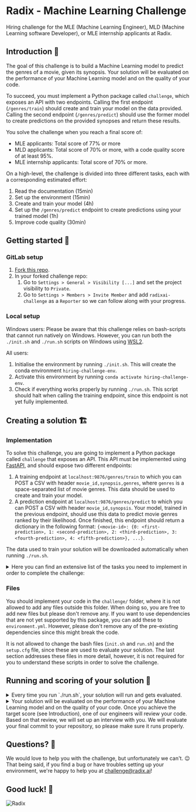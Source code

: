 # Radix - Machine Learning Challenge

Hiring challenge for the MLE (Machine Learning Engineer), MLD (Machine Learning software Developer), or MLE internship applicants at Radix.


## Introduction 🔖

The goal of this challenge is to build a Machine Learning model to predict the genres of a movie, given its synopsis. Your solution will be evaluated on the performance of your Machine Learning model and on the quality of your code.

To succeed, you must implement a Python package called `challenge`, which exposes an API with two endpoints. Calling the first endpoint (`/genres/train`) should create and train your model on the data provided. Calling the second endpoint (`/genres/predict`) should use the former model to create predictions on the provided synopses and return these results.

You solve the challenge when you reach a final score of:
* MLE applicants: Total score of 77% or more
* MLD applicants: Total score of 70% or more, with a code quality score of at least 95%.
* MLE internship applicants: Total score of 70% or more.

On a high-level, the challenge is divided into three different tasks, each with a corresponding estimated effort:

1. Read the documentation (15min)
2. Set up the environment (15min)
3. Create and train your model (4h)
4. Set up the `/genres/predict` endpoint to create predictions using your trained model (1h)
5. Improve code quality (30min)




## Getting started 🚀

### GitLab setup

1. [Fork this repo](https://gitlab.com/radix-ai/radix-hiring-challenge/-/forks/new).
2. In your forked challenge repo:
   1. Go to `Settings > General > Visibility [...]` and set the project visibility to `Private`.
   2. Go to `Settings > Members > Invite Member` and add `radixai-challenge` as a `Reporter` so we can follow along with your progress.

### Local setup

Windows users: Please be aware that this challenge relies on bash-scripts that cannot run natively on Windows. However, you can run both the `./init.sh` and `./run.sh` scripts on Windows using [WSL2](https://docs.microsoft.com/en-us/windows/wsl/install-win10).

All users:
1. Initialise the environment by running `./init.sh`. This will create the conda environment `hiring-challenge-env`. 
2. Activate this environment by running `conda activate hiring-challenge-env`.
3. Check if everything works properly by running `./run.sh`. This script should halt when calling the training endpoint, since this endpoint is not yet fully implemented.



## Creating a solution 🏗

### Implementation

To solve this challenge, you are going to implement a Python package called `challenge` that exposes an API. This API must be implemented using [FastAPI](https://fastapi.tiangolo.com/), and should expose two different endpoints:

1. A training endpoint at `localhost:9876/genres/train` to which you can POST a CSV with header `movie_id,synopsis,genres`, where `genres` is a space-separated list of movie genres. This data should be used to create and train your model.
2. A prediction endpoint at `localhost:9876/genres/predict` to which you can POST a CSV with header `movie_id,synopsis`. Your model, trained in the previous endpoint, should use this data to predict movie genres ranked by their likelihood. Once finished, this endpoint should return a dictionary in the following format: `{<movie-id>: {0: <first-prediction>, 1: <second-prediction>, 2: <third-prediction>, 3: <fourth-prediction>, 4: <fifth-prediction>}, ...}`.

The data used to train your solution will be downloaded automatically when running `./run.sh`.

<details>
<summary>Here you can find an extensive list of the tasks you need to implement in order to complete the challenge:</summary>

0. Run `init.sh` to create a conda environment in which the code can run
1. In the `/genres/train` endpoint:
   1. Create a model
   2. Train the model on the received data
   3. Save the model
2. In the `/genres/predict` endpoint:
   1. Create the endpoint
   2. Load in the previously trained model
   3. Make predictions (ranked) on the received data
   4. Return your predictions in dictionary-format, as specified above
3. Run `run.sh` to evaluate your implementation
</details>

### Files 

You should implement your code in the `challenge/` folder, where it is not allowed to add any files outside this folder. When doing so, you are free to add new files but please don't remove any. If you want to use dependencies that are not yet supported by this package, you can add these to `environment.yml`. However, please don't remove any of the pre-existing dependencies since this might break the code.

It is not allowed to change the bash files (`init.sh` and `run.sh`) and the `setup.cfg` file, since these are used to evaluate your solution. The last section addresses these files in more detail, however, it is not required for you to understand these scripts in order to solve the challenge.



## Running and scoring of your solution 💯

<details>
<summary>Every time you run `./run.sh`, your solution will run and gets evaluated.</summary>

1. Download the `train.csv` and `test.csv` datasets
2. Start your FastAPI server on port 9876
3. POST `train.csv` to `localhost:9876/genres/train` to train your model
4. POST `test.csv` to `localhost:9876/genres/predict` to create a `submission.json` with the top 5 most probable genres (ranked) for each test movie
5. Stop your FastAPI server once complete, or when either training or evaluation fails
6. Compute a score that indicates the quality of your code
7. Upload `submission.json` to our evaluation endpoint to get a score on your predictions
8. Geometrically combine both of your scores: code quality score (6) and predictive score (7)
9. Ask for your git username and email address, if not yet configured
10. Print your final score and send the results to us for validation
</details>

<details>
<summary>Your solution will be evaluated on the performance of your Machine Learning model and on the quality of your code. Once you achieve the target score (see Introduction), one of our engineers will review your code. Based on that review, we will set up an interview with you. We will evaluate your final commit to your repository, so please make sure it runs properly.</summary>

The final score is the geometric mean of two components:
1. Your **predictive score** evaluated as the [Mean Average Precision at K](https://en.wikipedia.org/wiki/Evaluation_measures_(information_retrieval)) for the top 5 predicted genres. Note that this metric keeps the ranking into account.
2. Your **code quality score**, which is the geometric mean of:
   1. Whether you added files outside the `./challenge` folder: `0%` if you did, `100%` otherwise
   2. A percentage score based on `flake8`
   3. A percentage score based on `isort`
   4. A percentage score based on `pydocstyle`
   5. A percentage score based on `mypy`
   6. A percentage score based on the actual number of lines of code
   
</details>



## Questions? 🤨

We would love to help you with the challenge, but unfortunately we can't. 😉 That being said, if you find a bug or have troubles setting up your environment, we're happy to help you at [challenge@radix.ai](mailto:challenge@radix.ai)! 



## Good luck! 🚀

![Radix](https://media-exp1.licdn.com/dms/image/C4D0BAQH7Tz0v-I5l1g/company-logo_200_200/0/1569474265425?e=2159024400&v=beta&t=TiThE4sfIokh1WfVN04aM7qgcI__285c2xkE0bEzCtA)
